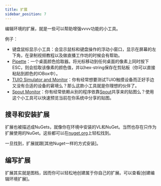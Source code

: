 ```yaml
---
title: 扩展
sidebar_position: 7
---
```


编辑环境的扩展，就是一些可以帮助增强vvvv功能的小工具。

例子：
- 键盘鼠标显示小工具：会显示鼠标和键盘操作的浮动小窗口，显示在屏幕的左下角，在录制视频教程以及做直播工作坊的时候会有帮助。
- [Pipette](https://www.nuget.org/packages/VL.Pipette.HDE/)：一个桌面颜色拾取器。将光标移动到任何桌面的像素上同时按下ESC，则会拾取该像素的颜色值，并以hex-string保存在剪贴板（你可以直接粘贴到颜色的IOBox中）。
- [TUIO Simulator and Monitor](https://www.nuget.org/packages/VL.TUIO.HDE/)：你有经常想要测试TUIO触摸设备而正好手边又没有合适的设备的窘境么？那么这款小工具就是你理想的伙伴了。
- [Spout Monitor](https://www.nuget.org/packages/VL.SpoutMonitor.HDE/)：你有经常依赖从别的程序依靠[Spout](https://spout.zeal.co/)共享来的贴图么？使用这个小工具可以快速预览当前在你系统中分享的贴图。

## 搜寻和安装扩展

扩展也被描述成NuGets，就像你在环境中安装的VL和NuGet。当然也存在只作为扩展使用的NuGet。这些都可以在[nuget.org](https://www.nuget.org/packages?q=Tags%3A%22VL%22+hde)上轻松找到。

一旦找到，扩展就跟[其他Nuget一样的方式安装]。

## 编写扩展

扩展其实就是图档，因而你可以轻松地创建属于你自己的扩展。可以查看[创建编辑环境扩展]。